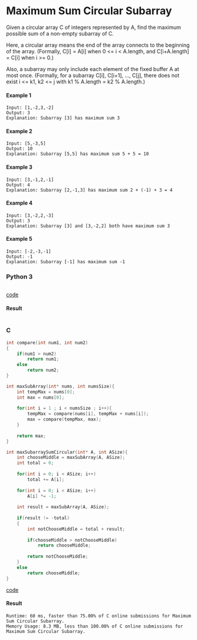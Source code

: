 # Maximum Sum Circular Subarray
Given a circular array C of integers represented by A, find the maximum possible sum of a non-empty subarray of C.

Here, a circular array means the end of the array connects to the beginning of the array.  (Formally, C[i] = A[i] when 0 <= i < A.length, and C[i+A.length] = C[i] when i >= 0.)

Also, a subarray may only include each element of the fixed buffer A at most once.  (Formally, for a subarray C[i], C[i+1], ..., C[j], there does not exist i <= k1, k2 <= j with k1 % A.length = k2 % A.length.)

#### Example 1
```
Input: [1,-2,3,-2]
Output: 3
Explanation: Subarray [3] has maximum sum 3
```

#### Example 2
```
Input: [5,-3,5]
Output: 10
Explanation: Subarray [5,5] has maximum sum 5 + 5 = 10
```

#### Example 3
```
Input: [3,-1,2,-1]
Output: 4
Explanation: Subarray [2,-1,3] has maximum sum 2 + (-1) + 3 = 4
```

#### Example 4
```
Input: [3,-2,2,-3]
Output: 3
Explanation: Subarray [3] and [3,-2,2] both have maximum sum 3
```

#### Example 5
```
Input: [-2,-3,-1]
Output: -1
Explanation: Subarray [-1] has maximum sum -1
```

### Python 3
```python

```
[code](Python%203/918.py)

#### Result
```

```

### C
```C
int compare(int num1, int num2)
{
    if(num1 > num2)
        return num1;
    else
        return num2;
}

int maxSubArray(int* nums, int numsSize){
    int tempMax = nums[0];
    int max = nums[0];
        
    for(int i = 1 ; i < numsSize ; i++){
        tempMax = compare(nums[i], tempMax + nums[i]);
        max = compare(tempMax, max);
    }
        
    return max;
}

int maxSubarraySumCircular(int* A, int ASize){
    int chooseMiddle = maxSubArray(A, ASize);
    int total = 0;
    
    for(int i = 0; i < ASize; i++)
        total += A[i];
    
    for(int i = 0; i < ASize; i++)
        A[i] *= -1;
    
    int result = maxSubArray(A, ASize);
    
    if(result != -total)
    {
        int notChooseMiddle = total + result;
        
        if(chooseMiddle > notChooseMiddle)
            return chooseMiddle;
        
        return notChooseMiddle;
    }
    else
        return chooseMiddle;
}
```
[code](C/918.c)

#### Result
```
Runtime: 60 ms, faster than 75.00% of C online submissions for Maximum Sum Circular Subarray.
Memory Usage: 8.3 MB, less than 100.00% of C online submissions for Maximum Sum Circular Subarray.
```
